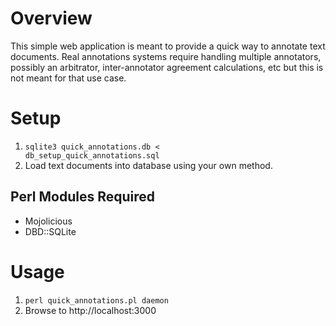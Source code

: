 
Overview
========

This simple web application is meant to provide a quick way to annotate text documents.   Real annotations systems require handling multiple annotators, possibly an arbitrator, inter-annotator agreement calculations, etc but this is not meant for that use case.

Setup
=====

1. <code>sqlite3 quick\_annotations.db < db\_setup\_quick\_annotations.sql</code>
2. Load text documents into database using your own method.

Perl Modules Required
---------------------

* Mojolicious
* DBD::SQLite

Usage
=====

1. <code>perl quick\_annotations.pl daemon</code>
2. Browse to http://localhost:3000
